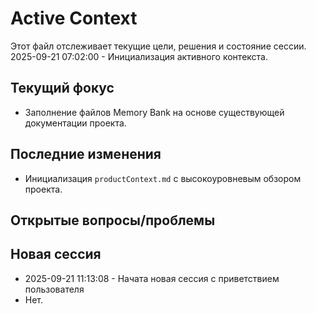 # Active Context

Этот файл отслеживает текущие цели, решения и состояние сессии.
2025-09-21 07:02:00 - Инициализация активного контекста.

## Текущий фокус

*   Заполнение файлов Memory Bank на основе существующей документации проекта.

## Последние изменения

*   Инициализация `productContext.md` с высокоуровневым обзором проекта.

## Открытые вопросы/проблемы

## Новая сессия
*   2025-09-21 11:13:08 - Начата новая сессия с приветствием пользователя
*   Нет.